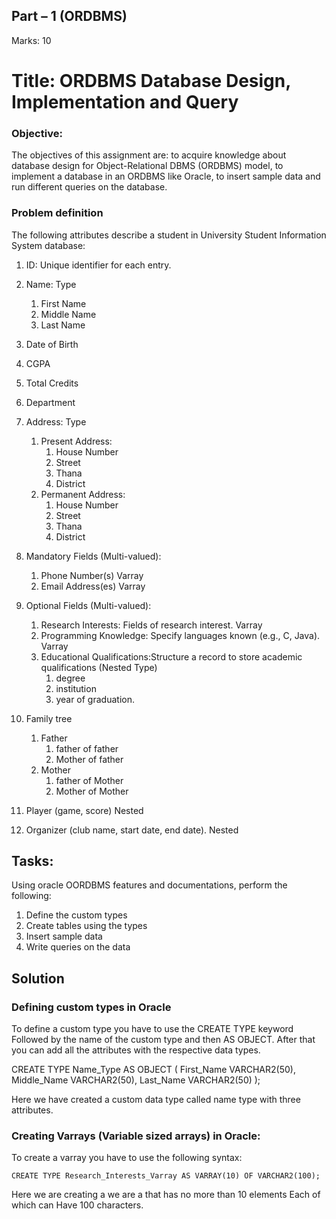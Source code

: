 ## Part – 1 (ORDBMS)
Marks: 10
# Title: ORDBMS Database Design, Implementation and Query

### Objective:
The objectives of this assignment are:
to acquire knowledge about database design for Object-Relational DBMS (ORDBMS) model,
to implement a database in an ORDBMS like Oracle,
to insert sample data and run different queries on the database.
### Problem definition
The following attributes describe a student in University Student Information System database:

1. ID: Unique identifier for each entry.
2. Name: Type
    1. First Name
    2. Middle Name
    3. Last Name
3. Date of Birth
4. CGPA
5. Total Credits
6. Department
7. Address: Type
    1. Present Address:
        1. House Number
        2. Street
        3. Thana
        4. District
    2. Permanent Address:
        1. House Number
        2. Street
        3. Thana
        4. District

3. Mandatory Fields (Multi-valued):
    1. Phone Number(s) Varray
    2. Email Address(es) Varray
4. Optional Fields (Multi-valued):
    1. Research Interests: Fields of research interest. Varray
    2. Programming Knowledge: Specify languages known (e.g., C, Java). Varray
    3. Educational Qualifications:Structure a record to store academic qualifications (Nested Type)
        1. degree
        2. institution
        3. year of graduation.
5. Family tree
    1. Father 
        1. father of father
        2. Mother of father
    2. Mother 
        1. father of Mother
        2. Mother of Mother
6. Player (game, score) Nested 
7. Organizer (club name, start date, end date). Nested


## Tasks:
Using oracle OORDBMS features and documentations, perform the following:
1. Define the custom types 
2. Create tables using the types
3. Insert sample data
4. Write queries on the data

## Solution

### Defining custom types in Oracle 

To define a custom type you have to use the CREATE TYPE keyword Followed by the name of the custom type and then AS OBJECT. After that you can add all the attributes with the respective data types.

CREATE TYPE Name_Type AS OBJECT (
    First_Name    VARCHAR2(50),
    Middle_Name   VARCHAR2(50),
    Last_Name     VARCHAR2(50)
);

Here we have created a custom data type called name type with three attributes. 

### Creating Varrays (Variable sized arrays) in Oracle:
To create a varray you have to use the following syntax:

``CREATE TYPE Research_Interests_Varray AS VARRAY(10) OF VARCHAR2(100);`` 

Here we are creating a we are a that has no more than 10 elements Each of which can Have 100 characters. 

